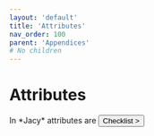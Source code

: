 ```yaml
---
layout: 'default'
title: 'Attributes'
nav_order: 100
parent: 'Appendices'
# No children
---
```


# Attributes

In \*Jacy\* attributes are
<button class="btn btn-outline" href="/appendices\checklist.md">Checklist ></button>
